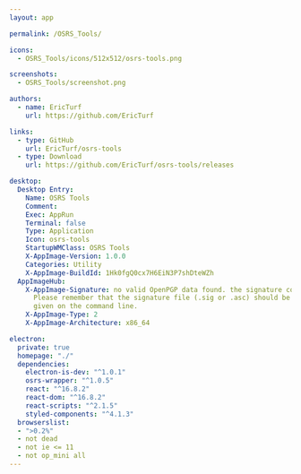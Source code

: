 ```yaml
---
layout: app

permalink: /OSRS_Tools/

icons:
  - OSRS_Tools/icons/512x512/osrs-tools.png

screenshots:
  - OSRS_Tools/screenshot.png

authors:
  - name: EricTurf
    url: https://github.com/EricTurf

links:
  - type: GitHub
    url: EricTurf/osrs-tools
  - type: Download
    url: https://github.com/EricTurf/osrs-tools/releases

desktop:
  Desktop Entry:
    Name: OSRS Tools
    Comment: 
    Exec: AppRun
    Terminal: false
    Type: Application
    Icon: osrs-tools
    StartupWMClass: OSRS Tools
    X-AppImage-Version: 1.0.0
    Categories: Utility
    X-AppImage-BuildId: 1Hk0fgQ0cx7H6EiN3P7shDteWZh
  AppImageHub:
    X-AppImage-Signature: no valid OpenPGP data found. the signature could not be verified.
      Please remember that the signature file (.sig or .asc) should be the first file
      given on the command line.
    X-AppImage-Type: 2
    X-AppImage-Architecture: x86_64

electron:
  private: true
  homepage: "./"
  dependencies:
    electron-is-dev: "^1.0.1"
    osrs-wrapper: "^1.0.5"
    react: "^16.8.2"
    react-dom: "^16.8.2"
    react-scripts: "^2.1.5"
    styled-components: "^4.1.3"
  browserslist:
  - ">0.2%"
  - not dead
  - not ie <= 11
  - not op_mini all
---
```

